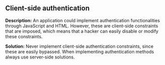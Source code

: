 
Client-side authentication
-------

**Description:**
An application could implement authentication functionalities through JavaScript and HTML. 
However, these are client-side constraints that are imposed, which means that a hacker can easily disable or modify these constraints.


**Solution:**
Never implement client-side authentication constraints, since these are easily bypassed. When implementing authentication methods always 
use server-side solutions.

	